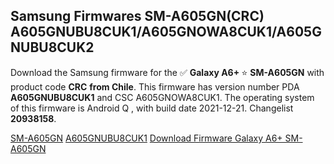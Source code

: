 <h2>Samsung Firmwares SM-A605GN(CRC) A605GNUBU8CUK1/A605GNOWA8CUK1/A605GNUBU8CUK2</h2>
Download the Samsung firmware for the ✅ <strong>Galaxy A6+ </strong> ⭐ <strong>SM-A605GN</strong> with product code <strong>CRC</strong> <strong> from Chile</strong>. This firmware has version number PDA <strong>A605GNUBU8CUK1</strong> and CSC A605GNOWA8CUK1. The operating system of this firmware is Android Q , with build date 2021-12-21. Changelist <strong>20938158</strong>.

[SM-A605GN](https://samfirm.shop/samsung/model/SM-A605GN)
[A605GNUBU8CUK1](https://samfirm.shop/samsung/pda/A605GNUBU8CUK1)
[Download Firmware Galaxy A6+ SM-A605GN](https://samfirm.shop/samsung/firmware/483943)

